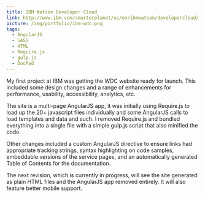 ```yaml
---
title: IBM Watson Developer Cloud
link: http://www.ibm.com/smarterplanet/us/en/ibmwatson/developercloud/
picture: /img/portfolio/ibm-wdc.png
tags:
  - AngularJS
  - SASS
  - HTML
  - Require.js
  - gulp.js
  - DocPad
---
```


My first project at IBM was getting the WDC website ready for launch. This included some design changes and
a range of enhancements for performance, usability, accessibility, analytics, etc.

The site is a multi-page AngularJS app, it was initially using Require.js to load up the 20+ javascript files
individually and some AngularJS calls to load templates and data and such.
I removed Require.js and bundled everything into a single file with a simple gulp.js script that also minified the code.

Other changes included  a custom AngularJS directive to ensure links had appropriate tracking strings, syntax highlighting on code samples,
embeddable versions of the service pages, and an automatically generated Table of Contents for the documentation.

The next revision, which is currently in progress, will see the site generated as plain HTML files and the AngularJS app removed entirely.
It will also feature better mobile support.

